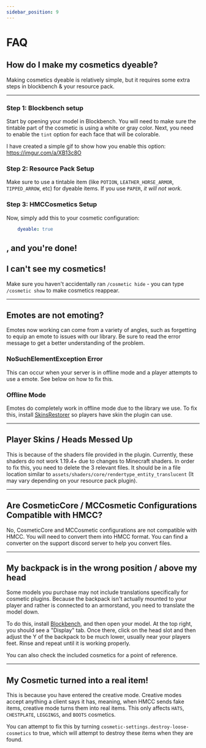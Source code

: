 ```yaml
---
sidebar_position: 9
---
```


# FAQ

## How do I make my cosmetics dyeable?

Making cosmetics dyeable is relatively simple, but it requires some extra steps in blockbench & your resource pack.

---

### Step 1: Blockbench setup

Start by opening your model in Blockbench. You will need to make sure the tintable part of the cosmetic is using a white or gray color.
Next, you need to enable the `tint` option for each face that will be colorable. 

I have created a simple gif to show how you enable this option: https://imgur.com/a/XB13c8O

### Step 2: Resource Pack Setup

Make sure to use a tintable item (like `POTION`, `LEATHER_HORSE_ARMOR`, `TIPPED_ARROW`, etc) for dyeable items. If you use `PAPER`, *it will not work.*

### Step 3: HMCCosmetics Setup

Now, simply add this to your cosmetic configuration:
```yaml
    dyeable: true
```
, and you're done!
---

## I can't see my cosmetics!

Make sure you haven't accidentally ran `/cosmetic hide` - you can type `/cosmetic show` to make cosmetics reappear.

---

## Emotes are not emoting?

Emotes now working can come from a variety of angles, such as forgetting to equip an emote to issues with our library. Be sure to read the error message to get a better understanding of the problem.

### NoSuchElementException Error

This can occur when your server is in offline mode and a player attempts to use a emote. See below on how to fix this.

### Offline Mode

Emotes do completely work in offline mode due to the library we use. To fix this, install [SkinsRestorer](https://www.spigotmc.org/resources/2124/) so players have skin the plugin can use.

---

## Player Skins / Heads Messed Up

This is because of the shaders file provided in the plugin. Currently, these shaders do not work 1.19.4+ due to changes to Minecraft shaders. In order to fix this, you need to delete the 3 relevant files. 
It should be in a file location similar to `assets/shaders/core/rendertype_entity_translucent` (It may vary depending on your resource pack plugin). 

---

## Are CosmeticCore / MCCosmetic Configurations Compatible with HMCC?

No, CosmeticCore and MCCosmetic configurations are not compatible with HMCC. You will need to convert them into HMCC format. You can find a converter on the support discord server to help you convert files. 

---

## My backpack is in the wrong position / above my head

Some models you purchase may not include translations specifically for cosmetic plugins. Because the backpack isn't actually mounted to your player and rather is connected to an armorstand, you need to translate the model down.

To do this, install [Blockbench](https://www.blockbench.net), and then open your model. At the top right, you should see a "Display" tab. Once there, click on the head slot and then adjust the Y of the backpack to be much lower, usually near your players feet. Rinse and repeat until it is working properly.

You can also check the included cosmetics for a point of reference.

---

## My Cosmetic turned into a real item!

This is because you have entered the creative mode. Creative modes accept anything a client says it has, meaning, when HMCC sends fake items, creative mode turns them into real items. This only affects `HATS`, `CHESTPLATE`, `LEGGINGS`, and `BOOTS` cosmetics. 

You can attempt to fix this by turning `cosmetic-settings.destroy-loose-cosmetics` to true, which will attempt to destroy these items when they are found. 

